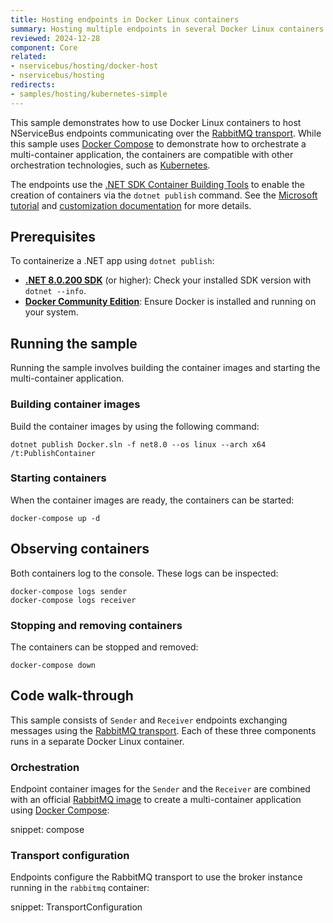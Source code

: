 ```yaml
---
title: Hosting endpoints in Docker Linux containers
summary: Hosting multiple endpoints in several Docker Linux containers managed by Docker Compose
reviewed: 2024-12-28
component: Core
related:
- nservicebus/hosting/docker-host
- nservicebus/hosting
redirects:
- samples/hosting/kubernetes-simple
---
```


This sample demonstrates how to use Docker Linux containers to host NServiceBus endpoints communicating over the [RabbitMQ transport](/transports/rabbitmq/). While this sample uses [Docker Compose](https://docs.docker.com/compose/) to demonstrate how to orchestrate a multi-container application, the containers are compatible with other orchestration technologies, such as [Kubernetes](https://kubernetes.io/docs/home/).

The endpoints use the [.NET SDK Container Building Tools](https://github.com/dotnet/sdk-container-builds) to enable the creation of containers via the `dotnet publish` command. See the [Microsoft tutorial](https://learn.microsoft.com/en-us/dotnet/core/docker/publish-as-container?pivots=dotnet-8-0) and [customization documentation](https://github.com/dotnet/sdk-container-builds/blob/main/docs/ContainerCustomization.md) for more details.

## Prerequisites

To containerize a .NET app using `dotnet publish`:

- **[.NET 8.0.200 SDK](https://dotnet.microsoft.com/download/dotnet/8.0)** (or higher): Check your installed SDK version with `dotnet --info`.
- **[Docker Community Edition](https://www.docker.com/products/docker-desktop)**: Ensure Docker is installed and running on your system.

## Running the sample

Running the sample involves building the container images and starting the multi-container application.

### Building container images

Build the container images by using the following command:

```
dotnet publish Docker.sln -f net8.0 --os linux --arch x64 /t:PublishContainer
```

### Starting containers

When the container images are ready, the containers can be started:

```
docker-compose up -d
```

## Observing containers

Both containers log to the console. These logs can be inspected:

```
docker-compose logs sender
docker-compose logs receiver
```

### Stopping and removing containers

The containers can be stopped and removed:

```
docker-compose down
```

## Code walk-through

This sample consists of `Sender` and `Receiver` endpoints exchanging messages using the [RabbitMQ transport](/transports/rabbitmq/). Each of these three components runs in a separate Docker Linux container.

### Orchestration

Endpoint container images for the `Sender` and the `Receiver` are combined with an official [RabbitMQ image](https://hub.docker.com/_/rabbitmq/) to create a multi-container application using [Docker Compose](https://docs.docker.com/compose/):

snippet: compose

### Transport configuration

Endpoints configure the RabbitMQ transport to use the broker instance running in the `rabbitmq` container:

snippet: TransportConfiguration
